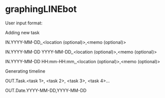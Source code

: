 # graphingLINEbot

User input format:

Adding new task

  IN.YYYY-MM-DD,<task>,<location (optional)>,<memo (optional)>
  
  IN.YYYY-MM-DD YYYY-MM-DD,<task>,<location (optional)>,<memo (optional)>
  
  IN.YYYY-MM-DD HH:mm-HH:mm,<task>,<location (optional)>,<memo (optional)>
  

Generating timeline
  
  OUT.Task.<task 1>, <task 2>, <task 3>, <task 4>...
  
  OUT.Date.YYYY-MM-DD,YYYY-MM-DD
